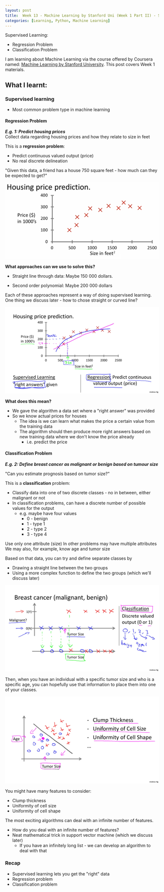 ```yaml
---
layout: post
title:  Week 13 - Machine Learning by Stanford Uni (Week 1 Part II) - Supervised Learning
categories: [Learning, Python, Machine Learning]
---
```


Supervised Learning:
- Regression Problem
- Classification Problem

I am learning about Machine Learning via the course offered by Coursera named: [Machine Learning by Stanford University](https://www.coursera.org/learn/machine-learning). This post covers Week 1 materials.  

## What I learnt:  

### Supervised learning  

- Most common problem type in machine learning

#### Regression Problem

***E.g. 1: Predict housing prices***  
Collect data regarding housing prices and how they relate to size in feet

This is a **regression problem**:
- Predict continuous valued output (price)
- No real discrete delineation 

"Given this data, a friend has a house 750 square feet - how much can they be expected to get?"  

![Housing prediction w straight line](https://github.com/liawbeile/liawbeile.github.io/blob/master/images/ML-coursera-1.png?raw=true "Housing prediction straight line")  

**What approaches can we use to solve this?**  
- Straight line through data: Maybe 150 000 dollars.  

- Second order polynomial: Maybe 200 000 dollars

Each of these approaches represent a way of doing supervised learning. One thing we discuss later - how to chose straight or curved line?  

![Housing prediction with supervised learning](https://github.com/liawbeile/liawbeile.github.io/blob/master/images/ML-coursera-2.jpg?raw=true "Housing prediction with supervised learning") 

**What does this mean?**  
- We gave the algorithm a data set where a "right answer" was provided
- So we know actual prices for houses
    - The idea is we can learn what makes the price a certain value from the training data
    - The algorithm should then produce more right answers based on new training data where we don't know the price already
        - i.e. predict the price

#### Classification Problem

***E.g. 2: Define breast cancer as malignant or benign based on tumour size***  

"Can you estimate prognosis based on tumor size?"

This is a **classification** problem:
- Classify data into one of two discrete classes - no in between, either malignant or not
- In classification problems, can have a discrete number of possible values for the output
    - e.g. maybe have four values
        - 0 - benign
        - 1 - type 1
        - 2 - type 2
        - 3 - type 4

Use only one attribute (size)
In other problems may have multiple attributes
We may also, for example, know age and tumor size  

Based on that data, you can try and define separate classes by 
- Drawing a straight line between the two groups
- Using a more complex function to define the two groups (which we'll discuss later)  

![Tumour classification graph](https://github.com/liawbeile/liawbeile.github.io/blob/master/images/ML-coursera-4.jpg?raw=true "Tumour classification graph") 

Then, when you have an individual with a specific tumor size and who is a specific age, you can hopefully use that information to place them into one of your classes.  

![Tumour classification graph - age and tumour size](https://github.com/liawbeile/liawbeile.github.io/blob/master/images/ML-coursera-5.jpg?raw=true "Tumour classification graph - age and tumour size") 

You might have many features to consider:
- Clump thickness
- Uniformity of cell size
- Uniformity of cell shape

The most exciting algorithms can deal with an infinite number of features.
- How do you deal with an infinite number of features?
- Neat mathematical trick in support vector machine (which we discuss later)
    - If you have an infinitely long list - we can develop an algorithm to deal with that

### Recap
- Supervised learning lets you get the "right" data
- Regression problem
- Classification problem  

